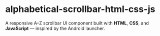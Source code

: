 # alphabetical-scrollbar-html-css-js
A responsive A–Z scrollbar UI component built with **HTML**, **CSS**, and **JavaScript** — inspired by the Android launcher. 
